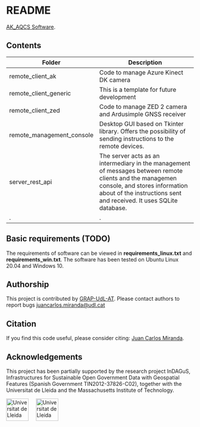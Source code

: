 # README
[AK_AQCS Software](https://github.com/GRAP-UdL-AT/ak_acquisition_system).



## Contents

| Folder                    | Description                                                                                                                                                                                                     |
|---------------------------|-----------------------------------------------------------------------------------------------------------------------------------------------------------------------------------------------------------------|
| remote_client_ak          | Code to manage Azure Kinect DK camera                                                                                                                                                                           |
| remote_client_generic     | This is a template for future development                                                                                                                                                                       |
| remote_client_zed         | Code to manage ZED 2 camera and Ardusimple GNSS receiver                                                                                                                                                        |
| remote_management_console | Desktop GUI based on Tkinter library. Offers the possibility of sending instructions to the remote devices.                                                                                                     |
| server_rest_api           | The server acts as an intermediary in the management of messages between remote clients and the managemen console, and stores information about of the instructions sent and received. It uses SQLite database. |
| .                         | .                                                                                                                                                                                                               |



## Basic requirements (TODO)
The requirements of software can be viewed in **requirements_linux.txt** and **requirements_win.txt**.
The software has been tested on Ubuntu Linux 20.04 and Windows 10.

## Authorship
This project is contributed by [GRAP-UdL-AT](http://www.grap.udl.cat/en/index.html).
Please contact authors to report bugs juancarlos.miranda@udl.cat

## Citation
If you find this code useful, please consider citing:
[Juan Carlos Miranda](https://github.com/juancarlosmiranda).


## Acknowledgements

This project has been partially supported by the research project InDAGuS, Infrastructures for Sustainable Open Government Data with Geospatial Features (Spanish Government TIN2012-37826-C02), together with the Universitat de Lleida and the Massachusetts Institute of Technology.

<img src="http://www.eps.udl.cat/export/sites/Eps/UdL-EPS.jpg" height="60px" alt="Universitat de Lleida"/>
&nbsp;&nbsp;&nbsp;
<img src="http://www.eps.udl.cat/export/sites/Eps/UdL-EPS.jpg" height="60px" alt="Universitat de Lleida"/>




